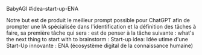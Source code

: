 BabyAGI
#idea-start-up-ENA 

Notre but est de produit le meilleur prompt possible pour ChatGPT afin de prompter une IA spécialisée dans l'identification et la définition des tâches à faire, sa première tâche qui sera : est de penser à la tâche suivante : what's the next thing to start with to brainstorm :
Start-up idea: Idée utime d'une Start-Up innovante : ENA (écosystème digital de la connaissance humaine)